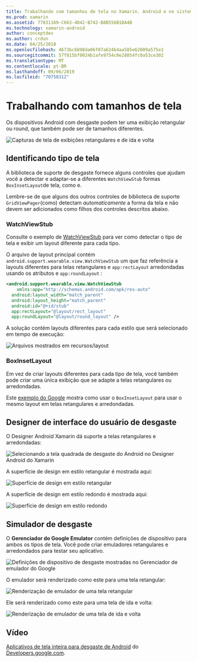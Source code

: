 ```yaml
---
title: Trabalhando com tamanhos de tela no Xamarin. Android e no sistema operacional de desgaste
ms.prod: xamarin
ms.assetid: 77831169-C663-4D42-B742-B8B556B1DA4B
ms.technology: xamarin-android
author: conceptdev
ms.author: crdun
ms.date: 04/25/2018
ms.openlocfilehash: 4673bc6898da06f07a624b4aa585e62009a575e1
ms.sourcegitcommit: 57f815bf0024b1afe9754c0e28054fc0a53ce302
ms.translationtype: MT
ms.contentlocale: pt-BR
ms.lasthandoff: 09/06/2019
ms.locfileid: "70758312"
---
```

# <a name="working-with-screen-sizes"></a>Trabalhando com tamanhos de tela

Os dispositivos Android com desgaste podem ter uma exibição retangular ou round, que também pode ser de tamanhos diferentes.

![Capturas de tela de exibições retangulares e de ida e volta](screen-sizes-images/moyeu-wear.png)

## <a name="identifying-screen-type"></a>Identificando tipo de tela

A biblioteca de suporte de desgaste fornece alguns controles que ajudam você a detectar e adaptar-se a diferentes `WatchViewStub` formas `BoxInsetLayout`de tela, como e.

Lembre-se de que alguns dos outros controles de biblioteca de suporte `GridViewPager`(como) detectam *automaticamente* a forma da tela e não devem ser adicionados como filhos dos controles descritos abaixo.

### <a name="watchviewstub"></a>WatchViewStub

Consulte o exemplo de [WatchViewStub](https://docs.microsoft.com/samples/xamarin/monodroid-samples/wear-watchviewstub) para ver como detectar o tipo de tela e exibir um layout diferente para cada tipo.

O arquivo de layout principal contém `android.support.wearable.view.WatchViewStub` um que faz referência a layouts diferentes para telas retangulares e `app:rectLayout` arredondadas usando os atributos e `app:roundLayout` :

```xml
<android.support.wearable.view.WatchViewStub
    xmlns:app="http://schemas.android.com/apk/res-auto"
  android:layout_width="match_parent"
  android:layout_height="match_parent"
  android:id="@+id/stub"
  app:rectLayout="@layout/rect_layout"
  app:roundLayout="@layout/round_layout" />
```

A solução contém layouts diferentes para cada estilo que será selecionado em tempo de execução:

![Arquivos mostrados em recursos/layout](screen-sizes-images/solution.png)

### <a name="boxinsetlayout"></a>BoxInsetLayout

Em vez de criar layouts diferentes para cada tipo de tela, você também pode criar uma única exibição que se adapte a telas retangulares ou arredondadas.

Este [exemplo do Google](https://developer.android.com/training/wearables/ui/layouts.html#same-layout) mostra como usar o `BoxInsetLayout` para usar o mesmo layout em telas retangulares e arredondadas.

## <a name="wear-ui-designer"></a>Designer de interface do usuário de desgaste

O Designer Android Xamarin dá suporte a telas retangulares e arredondadas:

![Selecionando a tela quadrada de desgaste do Android no Designer Android do Xamarin](screen-sizes-images/design-screen-type.png)

A superfície de design em estilo retangular é mostrada aqui:

![Superfície de design em estilo retangular](screen-sizes-images/design-rect.png) 

A superfície de design em estilo redondo é mostrada aqui:

![Superfície de design em estilo redondo](screen-sizes-images/design-round.png)

## <a name="wear-simulator"></a>Simulador de desgaste

O **Gerenciador do Google Emulator** contém definições de dispositivo para ambos os tipos de tela. Você pode criar emuladores retangulares e arredondados para testar seu aplicativo.

![Definições de dispositivo de desgaste mostradas no Gerenciador de emulador do Google](screen-sizes-images/emulator-devices.png)

O emulador será renderizado como este para uma tela retangular:

![Renderização de emulador de uma tela retangular](screen-sizes-images/recipe-2.png) 

Ele será renderizado como este para uma tela de ida e volta:

![Renderização de emulador de uma tela de ida e volta](screen-sizes-images/recipe-2-round.png)

## <a name="video"></a>Vídeo

[Aplicativos de tela inteira para desgaste de Android](https://www.youtube.com/watch?v=naf_WbtFAlY) do [Developers.google.com](https://www.youtube.com/channel/UC_x5XG1OV2P6uZZ5FSM9Ttw).
